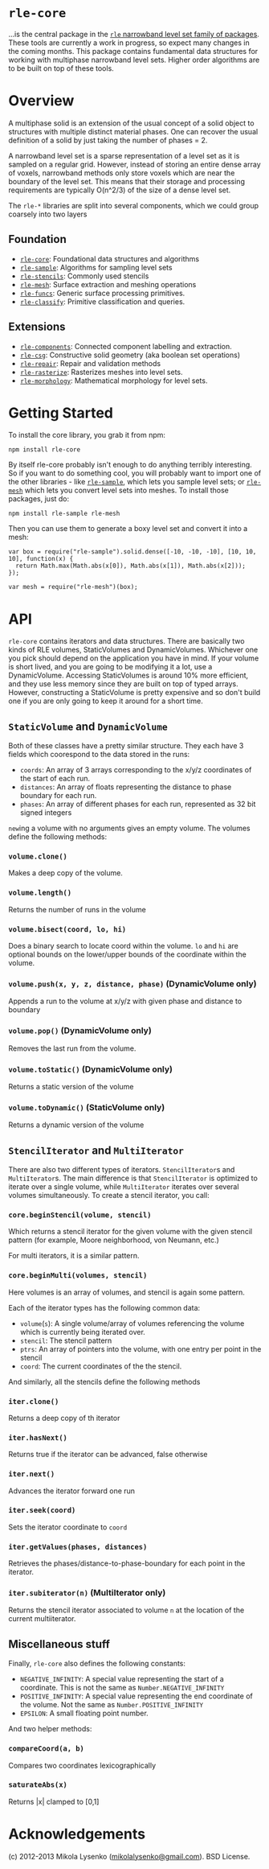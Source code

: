 `rle-core`
=========
...is the central package in the [`rle` narrowband level set family of packages](https://github.com/mikolalysenko/rle-core).  These tools are currently a work in progress, so expect many changes in the coming months.  This package contains fundamental data structures for working with multiphase narrowband level sets. Higher order algorithms are to be built on top of these tools.

Overview
========
A multiphase solid is an extension of the usual concept of a solid object to structures with multiple distinct material phases.  One can recover the usual definition of a solid by just taking the number of phases = 2.

A narrowband level set is a sparse representation of a level set as it is sampled on a regular grid.  However, instead of storing an entire dense array of voxels, narrowband methods only store voxels which are near the boundary of the level set.  This means that their storage and processing requirements are typically O(n^2/3) of the size of a dense level set.

The `rle-*` libraries are split into several components, which we could group coarsely into two layers

Foundation
----------
* [`rle-core`](https://github.com/mikolalysenko/rle-core): Foundational data structures and algorithms
* [`rle-sample`](https://github.com/mikolalysenko/rle-core): Algorithms for sampling level sets
* [`rle-stencils`](https://github.com/mikolalysenko/rle-stencils): Commonly used stencils
* [`rle-mesh`](https://github.com/mikolalysenko/rle-mesh): Surface extraction and meshing operations
* [`rle-funcs`](https://github.com/mikolalysenko/rle-funcs): Generic surface processing primitives.
* [`rle-classify`](https://github.com/mikolalysenko/rle-classify): Primitive classification and queries.

Extensions
----------
* [`rle-components`](https://github.com/mikolalysenko/rle-components): Connected component labelling and extraction.
* [`rle-csg`](https://github.com/mikolalysenko/rle-csg): Constructive solid geometry (aka boolean set operations)
* [`rle-repair`](https://github.com/mikolalysenko/rle-repair): Repair and validation methods
* [`rle-rasterize`](https://github.com/mikolalysenko/rle-rasterize): Rasterizes meshes into level sets.
* [`rle-morphology`](https://github.com/mikolalysenko/rle-morphology): Mathematical morphology for level sets.


Getting Started
===============
To install the core library, you grab it from npm:

    npm install rle-core
    
By itself rle-core probably isn't enough to do anything terribly interesting.  So if you want to do something cool, you will probably want to import one of the other libraries - like [`rle-sample`](https://github.com/mikolalysenko/rle-sample), which lets you sample level sets; or [`rle-mesh`](https://github.com/mikolalysenko/rle-mesh) which lets you convert level sets into meshes.  To install those packages, just do:

    npm install rle-sample rle-mesh
    
Then you can use them to generate a boxy level set and convert it into a mesh:

    var box = require("rle-sample").solid.dense([-10, -10, -10], [10, 10, 10], function(x) {
      return Math.max(Math.abs(x[0]), Math.abs(x[1]), Math.abs(x[2]));
    });
    
    var mesh = require("rle-mesh")(box);

API
===
`rle-core` contains iterators and data structures.  There are basically two kinds of RLE volumes, StaticVolumes and DynamicVolumes.  Whichever one you pick should depend on the application you have in mind.  If your volume is short lived, and you are going to be modifying it a lot, use a DynamicVolume.  Accessing StaticVolumes is around 10% more efficient, and they use less memory since they are built on top of typed arrays.  However, constructing a StaticVolume is pretty expensive and so don't build one if you are only going to keep it around for a short time.

## `StaticVolume` and `DynamicVolume`

Both of these classes have a pretty similar structure.  They each have 3 fields which coorespond to the data stored in the runs:

* `coords`: An array of 3 arrays corresponding to the x/y/z coordinates of the start of each run.
* `distances`: An array of floats representing the distance to phase boundary for each run.
* `phases`: An array of different phases for each run, represented as 32 bit signed integers

`new`ing a volume with no arguments gives an empty volume.  The volumes define the following methods:

### `volume.clone()`
Makes a deep copy of the volume.

### `volume.length()`
Returns the number of runs in the volume

### `volume.bisect(coord, lo, hi)`
Does a binary search to locate coord within the volume.  `lo` and `hi` are optional bounds on the lower/upper bounds of the coordinate within the volume.

### `volume.push(x, y, z, distance, phase)` (DynamicVolume only)
Appends a run to the volume at x/y/z with given phase and distance to boundary

### `volume.pop()` (DynamicVolume only)
Removes the last run from the volume.

### `volume.toStatic()` (DynamicVolume only)
Returns a static version of the volume

### `volume.toDynamic()` (StaticVolume only)
Returns a dynamic version of the volume

## `StencilIterator` and `MultiIterator`

There are also two different types of iterators.  `StencilIterator`s and `MultiIterator`s.  The main difference is that `StencilIterator` is optimized to iterate over a single volume, while `MultiIterator` iterates over several volumes simultaneously.  To create a stencil iterator, you call:

### `core.beginStencil(volume, stencil)`
Which returns a stencil iterator for the given volume with the given stencil pattern (for example, Moore neighborhood, von Neumann, etc.)

For multi iterators, it is a similar pattern.

### `core.beginMulti(volumes, stencil)`
Here volumes is an array of volumes, and stencil is again some pattern.

Each of the iterator types has the following common data:
* `volume`(`s`): A single volume/array of volumes referencing the volume which is currently being iterated over.
* `stencil`: The stencil pattern
* `ptrs`: An array of pointers into the volume, with one entry per point in the stencil
* `coord`: The current coordinates of the the stencil.

And similarly, all the stencils define the following methods

### `iter.clone()`
Returns a deep copy of th iterator

### `iter.hasNext()`
Returns true if the iterator can be advanced, false otherwise

### `iter.next()`
Advances the iterator forward one run

### `iter.seek(coord)`
Sets the iterator coordinate to `coord`

### `iter.getValues(phases, distances)`
Retrieves the phases/distance-to-phase-boundary for each point in the iterator.  

### `iter.subiterator(n)` (MultiIterator only)
Returns the stencil iterator associated to volume `n` at the location of the current multiiterator.

## Miscellaneous stuff

Finally, `rle-core` also defines the following constants:

* `NEGATIVE_INFINITY`: A special value representing the start of a coordinate.  This is not the same as `Number.NEGATIVE_INFINITY`
* `POSITIVE_INFINITY`: A special value representing the end coordinate of the volume.  Not the same as `Number.POSITIVE_INFINITY`
* `EPSILON`: A small floating point number.

And two helper methods:

### `compareCoord(a, b)`
Compares two coordinates lexicographically

### `saturateAbs(x)`
Returns |x| clamped to [0,1]

Acknowledgements
================
(c) 2012-2013 Mikola Lysenko (mikolalysenko@gmail.com).  BSD License.
